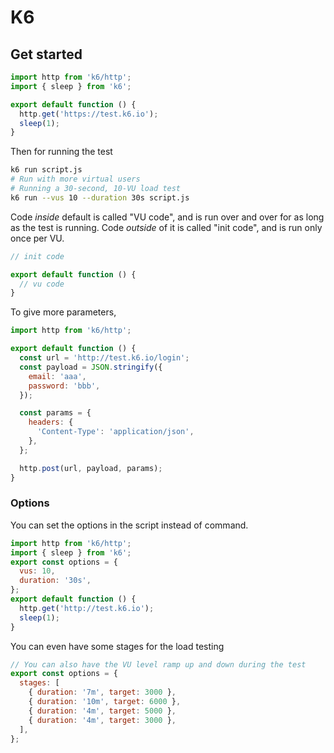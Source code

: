 # K6

## Get started

```jsx
import http from 'k6/http';
import { sleep } from 'k6';

export default function () {
  http.get('https://test.k6.io');
  sleep(1);
}
```

Then for running the test

```bash
k6 run script.js
# Run with more virtual users
# Running a 30-second, 10-VU load test
k6 run --vus 10 --duration 30s script.js
```

Code *inside* default is called "VU code", and is run over and over for as long as the test is running. Code *outside* of it is called "init code", and is run only once per VU.

```jsx
// init code

export default function () {
  // vu code
}
```

To give more parameters,

```js
import http from 'k6/http';

export default function () {
  const url = 'http://test.k6.io/login';
  const payload = JSON.stringify({
    email: 'aaa',
    password: 'bbb',
  });

  const params = {
    headers: {
      'Content-Type': 'application/json',
    },
  };

  http.post(url, payload, params);
}
```

### Options

You can set the options in the script instead of command.

```jsx
import http from 'k6/http';
import { sleep } from 'k6';
export const options = {
  vus: 10,
  duration: '30s',
};
export default function () {
  http.get('http://test.k6.io');
  sleep(1);
}
```

You can even have some stages for the load testing

```jsx
// You can also have the VU level ramp up and down during the test
export const options = {
  stages: [
    { duration: '7m', target: 3000 },
    { duration: '10m', target: 6000 },
    { duration: '4m', target: 5000 },
    { duration: '4m', target: 3000 },
  ],
};
```
